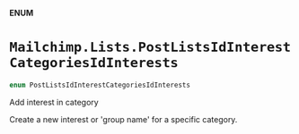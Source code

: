 **ENUM**

# `Mailchimp.Lists.PostListsIdInterestCategoriesIdInterests`

```swift
enum PostListsIdInterestCategoriesIdInterests
```

Add interest in category

Create a new interest or 'group name' for a specific category.
